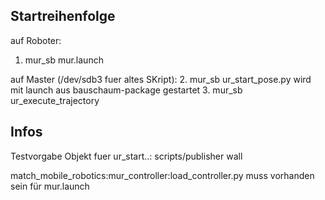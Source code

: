 ## Startreihenfolge
auf Roboter:
1. mur_sb mur.launch

auf Master (/dev/sdb3 fuer altes SKript):
2. mur_sb ur_start_pose.py wird mit launch aus bauschaum-package gestartet
3. mur_sb ur_execute_trajectory

## Infos
Testvorgabe Objekt fuer ur_start..: scripts/publisher wall

match_mobile_robotics:mur_controller:load_controller.py muss vorhanden sein für mur.launch
